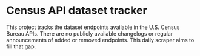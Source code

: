 # Census API dataset tracker

This project tracks the dataset endpoints available in the U.S. Census Bureau APIs. There are no publicly available changelogs or regular announcements of added or removed endpoints. This daily scraper aims to fill that gap.

